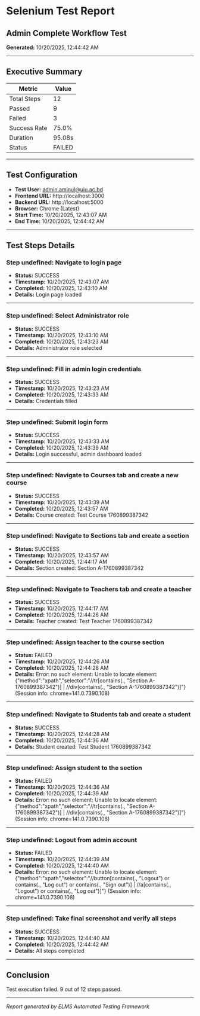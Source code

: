 # Selenium Test Report

## Admin Complete Workflow Test

**Generated:** 10/20/2025, 12:44:42 AM

---

## Executive Summary

| Metric | Value |
|--------|-------|
| Total Steps | 12 |
| Passed | 9 |
| Failed | 3 |
| Success Rate | 75.0% |
| Duration | 95.08s |
| Status | FAILED |

---

## Test Configuration

- **Test User:** admin.aminul@uiu.ac.bd
- **Frontend URL:** http://localhost:3000
- **Backend URL:** http://localhost:5000
- **Browser:** Chrome (Latest)
- **Start Time:** 10/20/2025, 12:43:07 AM
- **End Time:** 10/20/2025, 12:44:42 AM

---

## Test Steps Details


### Step undefined: Navigate to login page

- **Status:** SUCCESS
- **Timestamp:** 10/20/2025, 12:43:07 AM
- **Completed:** 10/20/2025, 12:43:10 AM
- **Details:** Login page loaded

---


### Step undefined: Select Administrator role

- **Status:** SUCCESS
- **Timestamp:** 10/20/2025, 12:43:10 AM
- **Completed:** 10/20/2025, 12:43:23 AM
- **Details:** Administrator role selected

---


### Step undefined: Fill in admin login credentials

- **Status:** SUCCESS
- **Timestamp:** 10/20/2025, 12:43:23 AM
- **Completed:** 10/20/2025, 12:43:33 AM
- **Details:** Credentials filled

---


### Step undefined: Submit login form

- **Status:** SUCCESS
- **Timestamp:** 10/20/2025, 12:43:33 AM
- **Completed:** 10/20/2025, 12:43:39 AM
- **Details:** Login successful, admin dashboard loaded

---


### Step undefined: Navigate to Courses tab and create a new course

- **Status:** SUCCESS
- **Timestamp:** 10/20/2025, 12:43:39 AM
- **Completed:** 10/20/2025, 12:43:57 AM
- **Details:** Course created: Test Course 1760899387342

---


### Step undefined: Navigate to Sections tab and create a section

- **Status:** SUCCESS
- **Timestamp:** 10/20/2025, 12:43:57 AM
- **Completed:** 10/20/2025, 12:44:17 AM
- **Details:** Section created: Section A-1760899387342

---


### Step undefined: Navigate to Teachers tab and create a teacher

- **Status:** SUCCESS
- **Timestamp:** 10/20/2025, 12:44:17 AM
- **Completed:** 10/20/2025, 12:44:26 AM
- **Details:** Teacher created: Test Teacher 1760899387342

---


### Step undefined: Assign teacher to the course section

- **Status:** FAILED
- **Timestamp:** 10/20/2025, 12:44:26 AM
- **Completed:** 10/20/2025, 12:44:28 AM
- **Details:** Error: no such element: Unable to locate element: {"method":"xpath","selector":"//tr[contains(., "Section A-1760899387342")] | //div[contains(., "Section A-1760899387342")]"}
  (Session info: chrome=141.0.7390.108)

---


### Step undefined: Navigate to Students tab and create a student

- **Status:** SUCCESS
- **Timestamp:** 10/20/2025, 12:44:28 AM
- **Completed:** 10/20/2025, 12:44:36 AM
- **Details:** Student created: Test Student 1760899387342

---


### Step undefined: Assign student to the section

- **Status:** FAILED
- **Timestamp:** 10/20/2025, 12:44:36 AM
- **Completed:** 10/20/2025, 12:44:39 AM
- **Details:** Error: no such element: Unable to locate element: {"method":"xpath","selector":"//tr[contains(., "Section A-1760899387342")] | //div[contains(., "Section A-1760899387342")]"}
  (Session info: chrome=141.0.7390.108)

---


### Step undefined: Logout from admin account

- **Status:** FAILED
- **Timestamp:** 10/20/2025, 12:44:39 AM
- **Completed:** 10/20/2025, 12:44:40 AM
- **Details:** Error: no such element: Unable to locate element: {"method":"xpath","selector":"//button[contains(., "Logout") or contains(., "Log out") or contains(., "Sign out")] | //a[contains(., "Logout") or contains(., "Log out")]"}
  (Session info: chrome=141.0.7390.108)

---


### Step undefined: Take final screenshot and verify all steps

- **Status:** SUCCESS
- **Timestamp:** 10/20/2025, 12:44:40 AM
- **Completed:** 10/20/2025, 12:44:42 AM
- **Details:** All steps completed

---


## Conclusion

Test execution failed. 9 out of 12 steps passed.

---

*Report generated by ELMS Automated Testing Framework*
